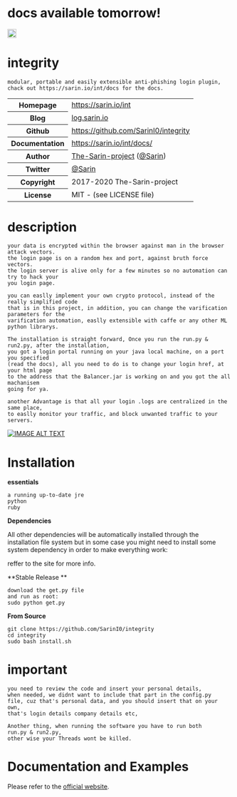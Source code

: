 # docs available tomorrow!

<img src="https://implyingrigged.info/w/images/thumb/5/53/Int_logo.png/250px-Int_logo.png" style="height:20px;width:20px;"></img>
# integrity
	modular, portable and easily extensible anti-phishing login plugin,
	chack out https://sarin.io/int/docs for the docs.
<table>
    <tr>
        <th>Homepage</th>
        <td><a href="https://sarin.io/int">https://sarin.io/int</a></td>
    </tr>
    <tr>
        <th>Blog</th>
        <td><a href="log.sarin.io">log.sarin.io</a></td>
    <tr>
        <th>Github</th>
        <td><a href="https://github.com/SarinI0/integrity">https://github.com/SarinI0/integrity</a></td>
     <tr/>
    <tr>
        <th>Documentation</th>
        <td><a href="https://sarin.io/int/docs/">https://sarin.io/int/docs/</a></td>
	</tr>
    <tr>
       <th>Author</th>
       <td><a href="https://sarin.io">The-Sarin-project</a> (<a href="https://sarin.io">@Sarin</a>)</td>
    </tr>
    <tr>
        <th>Twitter</th>
        <td><a href="https://twitter.com/Sarin_io">@Sarin</a></td>
    </tr>
    <tr>
        <th>Copyright</th>
        <td>2017-2020 The-Sarin-project</td>
    </tr>
    <tr>
        <th>License</th>
        <td>MIT - (see LICENSE file)</td>
    </tr>
</table>

# description

	your data is encrypted within the browser against man in the browser attack vectors.
	the login page is on a random hex and port, against bruth force vectors.
	the login server is alive only for a few minutes so no automation can try to hack your
	you login page.
	
	you can easlly implement your own crypto protocol, instead of the really simplified code
	that is in this project, in addition, you can change the varification parameters for the
	varification automation, easlly extensible with caffe or any other ML python librarys.
	
	The installation is straight forward, Once you run the run.py & run2.py, after the installation,
	you got a login portal running on your java local machine, on a port you specified
	(read the docs), all you need to do is to change your login href, at your html page
	to the address that the Balancer.jar is working on and you got the all machanisem 
	going for ya.
	
	another Advantage is that all your login .logs are centralized in the same place,
	to easlly monitor your traffic, and block unwanted traffic to your servers.
	
[![IMAGE ALT TEXT](http://img.youtube.com/vi/U22dJD20SWA/0.jpg)](http://www.youtube.com/watch?v=U22dJD20SWA "Video Title")

# Installation


**essentials**

	a running up-to-date jre
	python
	ruby

**Dependencies**

All other dependencies will be automatically installed through the installation file system but in some case you might need to install some system
dependency in order to make everything work:

reffer to the site for more info.

**Stable Release **

    download the get.py file 
    and run as root:
    sudo python get.py

**From Source**

    git clone https://github.com/SarinI0/integrity
    cd integrity
    sudo bash install.sh

# important 
	you need to review the code and insert your personal details,
	when needed, we didnt want to include that part in the config.py
	file, cuz that's personal data, and you should insert that on your own,
	that's login details company details etc,
	
	Another thing, when running the software you have to run both 
	run.py & run2.py,
	other wise your Threads wont be killed.

Documentation and Examples
============

Please refer to the [official website](https://sarin.io/).
